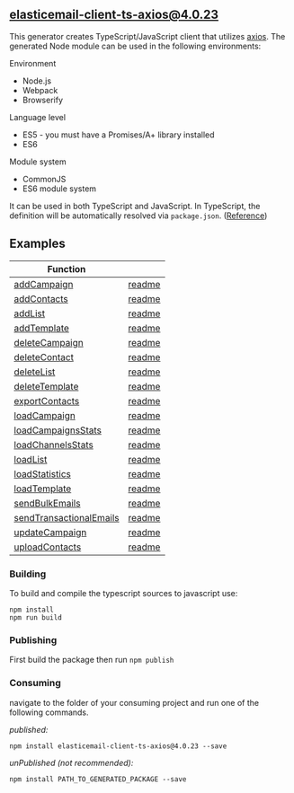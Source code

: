 ## elasticemail-client-ts-axios@4.0.23

This generator creates TypeScript/JavaScript client that utilizes [axios](https://github.com/axios/axios). The generated Node module can be used in the following environments:

Environment
* Node.js
* Webpack
* Browserify

Language level
* ES5 - you must have a Promises/A+ library installed
* ES6

Module system
* CommonJS
* ES6 module system

It can be used in both TypeScript and JavaScript. In TypeScript, the definition will be automatically resolved via `package.json`. ([Reference](https://www.typescriptlang.org/docs/handbook/declaration-files/consumption.html))


## Examples

Function ||
------------ | ------------- 
[addCampaign](examples/functions/addCampaign.ts) | [readme](examples/functions/addCampaign.md)
[addContacts](examples/functions/addContacts.ts) | [readme](examples/functions/addContacts.md)
[addList](examples/functions/addList.ts) | [readme](examples/functions/addList.md)
[addTemplate](examples/functions/addTemplate.ts) | [readme](examples/functions/addTemplate.md)
[deleteCampaign](examples/functions/deleteCampaign.ts) | [readme](examples/functions/deleteCampaign.md)
[deleteContact](examples/functions/deleteContact.ts) | [readme](examples/functions/deleteContact.md)
[deleteList](examples/functions/deleteList.ts) | [readme](examples/functions/deleteList.md)
[deleteTemplate](examples/functions/deleteTemplate.ts) | [readme](examples/functions/deleteTemplate.md)
[exportContacts](examples/functions/exportContacts.ts) | [readme](examples/functions/exportContacts.md)
[loadCampaign](examples/functions/loadCampaign.ts) | [readme](examples/functions/loadCampaign.md)
[loadCampaignsStats](examples/functions/loadCampaignsStats.ts) | [readme](examples/functions/loadCampaignsStats.md)
[loadChannelsStats](examples/functions/loadChannelsStats.ts) | [readme](examples/functions/loadChannelsStats.md)
[loadList](examples/functions/loadList.ts) | [readme](examples/functions/loadList.md)
[loadStatistics](examples/functions/loadStatistics.ts) | [readme](examples/functions/loadStatistics.md)
[loadTemplate](examples/functions/loadTemplate.ts) | [readme](examples/functions/loadTemplate.md)
[sendBulkEmails](examples/functions/sendBulkEmails.ts) | [readme](examples/functions/sendBulkEmails.md)
[sendTransactionalEmails](examples/functions/sendTransactionalEmails.ts) | [readme](examples/functions/sendTransactionalEmails.md)
[updateCampaign](examples/functions/updateCampaign.ts) | [readme](examples/functions/updateCampaign.md)
[uploadContacts](examples/functions/uploadContacts.ts) | [readme](examples/functions/uploadContacts.md)

### Building

To build and compile the typescript sources to javascript use:
```
npm install
npm run build
```

### Publishing

First build the package then run `npm publish`

### Consuming

navigate to the folder of your consuming project and run one of the following commands.

_published:_

```
npm install elasticemail-client-ts-axios@4.0.23 --save
```

_unPublished (not recommended):_

```
npm install PATH_TO_GENERATED_PACKAGE --save
```

